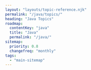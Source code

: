 ```yaml
---
layout: "layouts/topic-reference.njk"
permalink: "/java/topics/"
heading: "Java Topics"
roadmap:
  contentKey: "java"
  title: "Java"
  permalink: "/java/"
sitemap:
  priority: 0.8
  changefreq: "monthly"
tags:
  - "main-sitemap"
---
```


